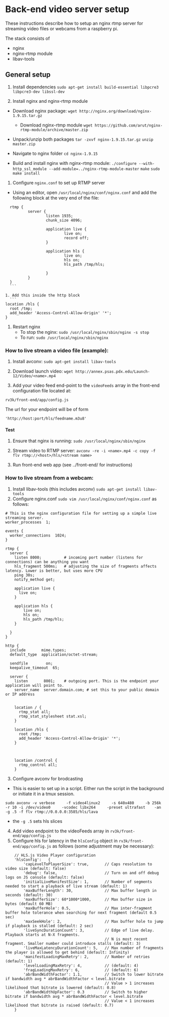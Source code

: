 # Back-end video server setup
These instructions describe how to setup an nginx rtmp server for streaming
video files or webcams from a raspberry pi.

The stack consists of
- nginx
- nginx-rtmp module
- libav-tools

## General setup

1. Install dependencies
  `sudo apt-get install build-essential libpcre3 libpcre3-dev libssl-dev`

1. Install nginx and nginx-rtmp module
  - Download nginx package:
    `wget http://nginx.org/download/nginx-1.9.15.tar.gz`
    - Download nginx-rtmp module
    `wget https://github.com/arut/nginx-rtmp-module/archive/master.zip`

  - Unpack/unzip both packages
    `tar -zxvf nginx-1.9.15.tar.gz`
    `unzip master.zip`

  - Navigate to nginx folder
    `cd nginx-1.9.15`

  - Build and install nginx with nginx-rtmp module:
    `./configure --with-http_ssl_module --add-module=../nginx-rtmp-module-master`
    `make`
    `sudo make install`


1. Configure `nginx.conf` to set up RTMP server
  - Using an editor, open `/usr/local/nginx/conf/nginx.conf` and add the
       following block at the very end of the file:
  ```
    rtmp {
            server {
                    listen 1935;
                    chunk_size 4096;

                    application live {
                            live on;
                            record off;
                    }

                    application hls {
                            live on;
                            hls on;
                            hls_path /tmp/hls;

                    }
            }
    }
    ```

1. Add this inside the http block
    ```
  location /hls {
    root /tmp;
    add_header 'Access-Control-Allow-Origin' '*';
  }
  ```



1. Restart nginx
    - To stop the nginx:
      `sudo /usr/local/nginx/sbin/nginx -s stop`
    - To run:
      `sudo /usr/local/nginx/sbin/nginx`


### How to live stream a video file (example):

1. Install avconv:
  `sudo apt-get install libav-tools`

1. Download launch video:
  `wget http://annex.psas.pdx.edu/Launch-12/Video/<name>.mp4`

1. Add your video feed end-point to the `videoFeeds` array in the front-end
configuration file located at:

`rv3k/front-end/app/config.js`

The url for your endpoint will be of form
```
'http://host:port/hls/feedname.m3u8'
```

#### Test
1. Ensure that nginx is running:
  `sudo /usr/local/nginx/sbin/nginx
  `
1. Stream video to RTMP server:
  `avconv -re -i <name>.mp4 -c copy -f flv rtmp://<host>/hls/<stream name>`

1. Run front-end web app (see ../front-end/ for instructions)

### How to live stream from a webcam:
1. Install libav-tools (this includes avconv)
  `sudo apt-get install libav-tools`
2. Configure nginx.conf `sudo vim /usr/local/nginx/conf/nginx.conf` as follows:

```
# This is the nginx configuration file for setting up a simple live streaming server.
worker_processes  1;

events {
  worker_connections  1024;
}

rtmp {
  server {
    listen 8000;          # incoming port number (listens for connections) can be anything you want
    hls_fragment 500ms;   # adjusting the size of fragments affects latency. Lower is better, but uses more CPU
    ping 30s;
    notify_method get;

    application live {
      live on;
    }
    
    application hls {
        live on;
        hls on;
        hls_path /tmp/hls;
    }

  }
}

http {
  include       mime.types;
  default_type  application/octet-stream;

  sendfile        on;
  keepalive_timeout  65;

  server {
    listen       8001;    # outgoing port. This is the endpoint your application will point to.
    server_name  server.domain.com; # set this to your public domain or IP address


    location / {
      rtmp_stat all;
      rtmp_stat_stylesheet stat.xsl;
    }

    location /hls {
      root /tmp;
      add_header 'Access-Control-Allow-Origin' '*';
    }  



    location /control {
      rtmp_control all;
    }
```
3. Configure avconv for brodcasting
- This is easier to set up in a script. Either run the script in the background or initiate it in a tmux session.
```
sudo avconv -v verbose     -f video4linux2     -s 640x480     -b 256k     -r 10 -i /dev/video0     -vcodec libx264     -preset ultrafast    -an -g .5 -f flv rtmp://0.0.0.0:3585/hls/lava 
```
- the `-g .5` sets hls slices

4. Add video endpoint to the videoFeeds array in `rv3k/front-end/app/config.js`
5. Configure hls for latency in the `hlsConfig` object in `rv3k/front-end/app/config.js` as follows (some adjustment may be necessary):
```
    // HLS.js Video Player configuration
    'hlsConfig':   {
        'capLevelToPlayerSize': true,       // Caps resolution to video size (default: false)
        'debug': false,                     // Turn on and off debug logs on JS console (default: false)
        'initialLiveManifestSize': 1,       // Number of segments needed to start a playback of live stream (default: 1)
        'maxBufferLength': 30,              // Max buffer length in seconds (default: 30)
        'maxBufferSize': 60*1000*1000,      // Max buffer size in bytes (default 60 MB)
        'maxBufferHole': 0.5,               // Max inter-fragment buffer hole tolerance when searching for next fragment (default 0.5 sec)
        'maxSeekHole': 2,                   // Max buffer hole to jump if playback is stalled (default: 2 sec)
        'liveSyncDurationCount': 3,         // Edge of live delay. Playback starts at N-X fragments.
                                            // N is most recent fragment. Smaller number could introduce stalls (default: 3)
        'liveMaxLatencyDurationCount': 5,   // Max number of fragments the player is allowed to get behind (default: Infinity)
        'manifestLoadingMaxRetry': 2,       // Number of retries (default: 1)
        'levelLoadingMaxRetry': 4,          // (default: 4)
        'fragLoadingMaxRetry': 6,           // (default: 6)
        'abrBandWidthFactor': 1.1,          // Switch to lower bitrate if bandwidth avg * abrBandWidthFactor < level.bitrate
                                            // Value > 1 increases likelihood that bitrate is lowered (default: 0.8)
        'abrBandWidthUpFactor': 0.3         // Switch to higher bitrate if bandwidth avg * abrBandWidthFactor < level.bitrate
                                            // Value < 1 increases likelihood that bitrate is raised (default: 0.7)
    }
```
